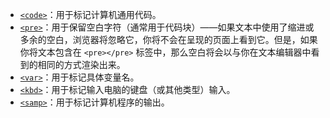 - [`<code>`](https://developer.mozilla.org/zh-CN/docs/Web/HTML/Element/code)：用于标记计算机通用代码。
- [`<pre>`](https://developer.mozilla.org/zh-CN/docs/Web/HTML/Element/pre)：用于保留空白字符（通常用于代码块）——如果文本中使用了缩进或多余的空白，浏览器将忽略它，你将不会在呈现的页面上看到它。但是，如果你将文本包含在 `<pre></pre>` 标签中，那么空白将会以与你在文本编辑器中看到的相同的方式渲染出来。
- [`<var>`](https://developer.mozilla.org/zh-CN/docs/Web/HTML/Element/var)：用于标记具体变量名。
- [`<kbd>`](https://developer.mozilla.org/zh-CN/docs/Web/HTML/Element/kbd)：用于标记输入电脑的键盘（或其他类型）输入。
- [`<samp>`](https://developer.mozilla.org/zh-CN/docs/Web/HTML/Element/samp)：用于标记计算机程序的输出。